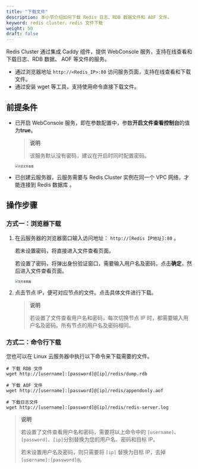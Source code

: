 ```yaml
---
title: "下载文件"
description: 本小节介绍如何下载 Redis 日志、RDB 数据文件和 AOF 文件。
keyword: redis cluster，redis 文件下载
weight: 50
draft: false
---
```


Redis Cluster 通过集成 Caddy 组件，提供 WebConsole 服务，支持在线查看和下载日志、RDB 数据、 AOF 等文件的服务。

- 通过浏览器地址 `http://<Redis_IP>:80` 访问服务页面，支持在线查看和下载文件。
- 通过安装 wget 等工具，支持使用命令直接下载文件。

## 前提条件

- 已开启 WebConsole 服务，即在参数配置中，参数**开启文件查看控制台**的值为**true**。

  > **说明**
  >
  > 该服务默认没有密码，建议在开启时同时配置密码。

  <img src="../../_images/enable_webconsole.png" alt="开启文件查看" style="zoom:50%;" />

- 已创建云服务器，云服务需要与 Redis Cluster 实例在同一个 VPC 网络，才能连接到 Redis 数据库 。

## 操作步骤

### 方式一：浏览器下载

1. 在云服务器的浏览器窗口输入访问地址： `http://[Redis IP地址]:80` 。

   若未设置密码，将直接进入文件查看页面。

   若设置了密码，将弹出身份验证窗口，需要输入用户名及密码，点击**确定**，然后进入文件查看页面。

   <img src="../../_images/downfiles.png" alt="文件查看器" style="zoom:50%;" />

2. 点击节点 IP，便可对应节点的文件。点击具体文件进行下载。

   > **说明**
   >
   > 若设置了文件查看用户名和密码，每次切换节点 IP 时，都需要输入用户名及密码。所有节点的用户名及密码相同。



### 方式二：命令行下载

您也可以在 Linux 云服务器中执行以下命令来下载需要的文件。

```shell
# 下载 RDB 文件
wget http://[username]:[password]@[ip]/redis/dump.rdb

# 下载 AOF 文件
wget http://[username]:[password]@[ip]/redis/appendonly.aof

# 下载日志文件
wget http://[username]:[password]@[ip]/redis/redis-server.log

```

> **说明**
>
> 若设置了文件查看用户名和密码，需要将以上命令中的 `[username]`、`[password]`、`[ip]`分别替换为您的用户名、密码和目标 IP。
>
> 若未设置用户名及密码，则只需要将 `[ip]` 替换为目标 IP，去掉`[username]:[password]@`。

